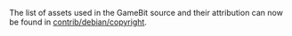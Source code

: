 The list of assets used in the GameBit source and their attribution can now be found in [contrib/debian/copyright](../contrib/debian/copyright).
